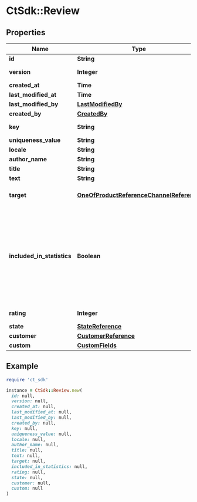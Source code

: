 # CtSdk::Review

## Properties

| Name | Type | Description | Notes |
| ---- | ---- | ----------- | ----- |
| **id** | **String** | The unique ID of the review. |  |
| **version** | **Integer** | The current version of the review. |  |
| **created_at** | **Time** |  |  |
| **last_modified_at** | **Time** |  |  |
| **last_modified_by** | [**LastModifiedBy**](LastModifiedBy.md) |  | [optional] |
| **created_by** | [**CreatedBy**](CreatedBy.md) |  | [optional] |
| **key** | **String** | User-specific unique identifier for the review. | [optional] |
| **uniqueness_value** | **String** |  | [optional] |
| **locale** | **String** |  | [optional] |
| **author_name** | **String** |  | [optional] |
| **title** | **String** |  | [optional] |
| **text** | **String** |  | [optional] |
| **target** | [**OneOfProductReferenceChannelReference**](OneOfProductReferenceChannelReference.md) | Identifies the target of the review. Can be a Product or a Channel | [optional] |
| **included_in_statistics** | **Boolean** | Indicates if this review is taken into account in the ratings statistics of the target. A review is per default used in the statistics, unless the review is in a state that does not have the role &#x60;ReviewIncludedInStatistics&#x60;. If the role of a State is modified after the calculation of this field, the calculation is not updated. | [optional] |
| **rating** | **Integer** | Number between -100 and 100 included. | [optional] |
| **state** | [**StateReference**](StateReference.md) |  | [optional] |
| **customer** | [**CustomerReference**](CustomerReference.md) |  | [optional] |
| **custom** | [**CustomFields**](CustomFields.md) |  | [optional] |

## Example

```ruby
require 'ct_sdk'

instance = CtSdk::Review.new(
  id: null,
  version: null,
  created_at: null,
  last_modified_at: null,
  last_modified_by: null,
  created_by: null,
  key: null,
  uniqueness_value: null,
  locale: null,
  author_name: null,
  title: null,
  text: null,
  target: null,
  included_in_statistics: null,
  rating: null,
  state: null,
  customer: null,
  custom: null
)
```

